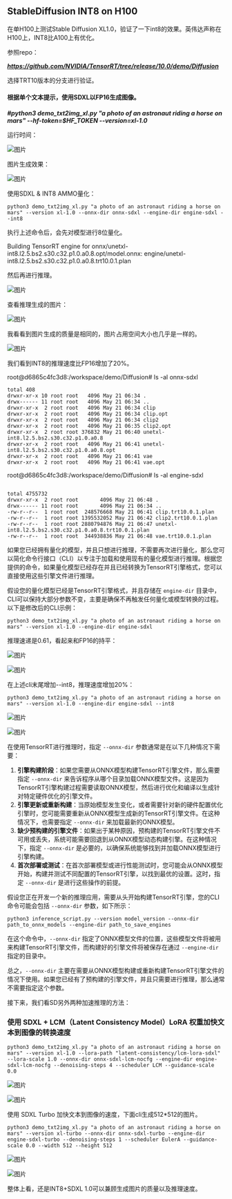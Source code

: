 ## StableDiffusion INT8 on H100
在单H100上测试Stable Diffusion XL1.0，验证了一下int8的效果。英伟达声称在H100上，INT8比A100上有优化。

参照repo：

***https://github.com/NVIDIA/TensorRT/tree/release/10.0/demo/Diffusion***

选择TRT10版本的分支进行验证。

#### 根据单个文本提示，使用SDXL以FP16生成图像。


***#python3 demo_txt2img_xl.py "a photo of an astronaut riding a horse on mars" --hf-token=$HF_TOKEN --version=xl-1.0***


运行时间：

![图片](https://mmbiz.qpic.cn/mmbiz_png/akGXyic486nUj0hByhSBicSUTicZOnjWGOL1U7icPciauNdgMibolw6d6271Jky8kPMKDjw8r17Xy2hvFXnC8BDAyNgA/640?wx_fmt=png&from=appmsg&tp=webp&wxfrom=5&wx_lazy=1&wx_co=1)

图片生成效果：

![图片](https://mmbiz.qpic.cn/mmbiz_png/akGXyic486nUj0hByhSBicSUTicZOnjWGOLFQhCfrkBOB5LzDp7gvdvpmSXKIpCOEcLL0Q3DAZxAftcAyTjialpOQw/640?wx_fmt=png&from=appmsg&tp=webp&wxfrom=5&wx_lazy=1&wx_co=1)

使用SDXL & INT8 AMMO量化：

```
python3 demo_txt2img_xl.py "a photo of an astronaut riding a horse on mars" --version xl-1.0 --onnx-dir onnx-sdxl --engine-dir engine-sdxl --int8
```

执行上述命令后，会先对模型进行8位量化。

Building TensorRT engine for onnx/unetxl-int8.l2.5.bs2.s30.c32.p1.0.a0.8.opt/model.onnx: engine/unetxl-int8.l2.5.bs2.s30.c32.p1.0.a0.8.trt10.0.1.plan

然后再进行推理。

![图片](https://mmbiz.qpic.cn/mmbiz_png/akGXyic486nUj0hByhSBicSUTicZOnjWGOLPallL3kz4wXl2Gz53ZgKHQt9BElISrojuSauMpQ2Ig7ZE4icu322zaA/640?wx_fmt=png&from=appmsg&tp=webp&wxfrom=5&wx_lazy=1&wx_co=1)

查看推理生成的图片：

![图片](https://mmbiz.qpic.cn/mmbiz_png/akGXyic486nUj0hByhSBicSUTicZOnjWGOLJ6Q5Yib3PuDusic7VhLaxJculL2GKicQyiaApnkmwygjuPdFibfoebyoibzg/640?wx_fmt=png&from=appmsg&tp=webp&wxfrom=5&wx_lazy=1&wx_co=1)

我看看到图片生成的质量是相同的，图片占用空间大小也几乎是一样的。

![图片](https://mmbiz.qpic.cn/mmbiz_png/akGXyic486nUj0hByhSBicSUTicZOnjWGOLjT8uL9PfwiaicpxEuGp5zic41GmHU5TCKXR4dsjDdh5IwgUg1c5DJ4VzQ/640?wx_fmt=png&from=appmsg&tp=webp&wxfrom=5&wx_lazy=1&wx_co=1)

我们看到INT8的推理速度比FP16增加了20%。

root@d6865c4fc3d8:/workspace/demo/Diffusion# ls -al onnx-sdxl
```
total 408
drwxr-xr-x 10 root root   4096 May 21 06:34 .
drwx------ 11 root root   4096 May 21 06:34 ..
drwxr-xr-x  2 root root   4096 May 21 06:34 clip
drwxr-xr-x  2 root root   4096 May 21 06:34 clip.opt
drwxr-xr-x  2 root root   4096 May 21 06:34 clip2
drwxr-xr-x  2 root root   4096 May 21 06:35 clip2.opt
drwxr-xr-x  2 root root 376832 May 21 06:40 unetxl-int8.l2.5.bs2.s30.c32.p1.0.a0.8
drwxr-xr-x  2 root root   4096 May 21 06:41 unetxl-int8.l2.5.bs2.s30.c32.p1.0.a0.8.opt
drwxr-xr-x  2 root root   4096 May 21 06:41 vae
drwxr-xr-x  2 root root   4096 May 21 06:41 vae.opt
```


root@d6865c4fc3d8:/workspace/demo/Diffusion# ls -al engine-sdxl
```

total 4755732
drwxr-xr-x  2 root root       4096 May 21 06:48 .
drwx------ 11 root root       4096 May 21 06:34 ..
-rw-r--r--  1 root root  248576668 May 21 06:41 clip.trt10.0.1.plan
-rw-r--r--  1 root root 1395532052 May 21 06:42 clip2.trt10.0.1.plan
-rw-r--r--  1 root root 2880794876 May 21 06:47 unetxl-int8.l2.5.bs2.s30.c32.p1.0.a0.8.trt10.0.1.plan
-rw-r--r--  1 root root  344938836 May 21 06:48 vae.trt10.0.1.plan
```


如果您已经拥有量化的模型，并且只想进行推理，不需要再次进行量化，那么您可以简化命令行接口（CLI）以专注于加载和使用现有的量化模型进行推理。根据您提供的命令，如果量化模型已经存在并且已经转换为TensorRT引擎格式，您可以直接使用这些引擎文件进行推理。

假设您的量化模型已经是TensorRT引擎格式，并且存储在 `engine-dir` 目录中，CLI可以保持大部分参数不变，主要是确保不再触发任何量化或模型转换的过程。以下是修改后的CLI示例：

```
python3 demo_txt2img_xl.py "a photo of an astronaut riding a horse on mars" --version xl-1.0 --engine-dir engine-sdxl  
```


 推理速递是0.61，看起来和FP16的持平：

![图片](https://mmbiz.qpic.cn/mmbiz_png/akGXyic486nUj0hByhSBicSUTicZOnjWGOLfDFZMB5T0NTDYwXjjQe1xicC6SPsca9Mf4sqImiaKSlcC9q8nbkzuHCA/640?wx_fmt=png&from=appmsg&tp=webp&wxfrom=5&wx_lazy=1&wx_co=1)


![图片](https://mmbiz.qpic.cn/mmbiz_png/akGXyic486nUj0hByhSBicSUTicZOnjWGOLd3ooKlI2DOcQd5fV4mKHhzUHF9WJd1X2fgV10ziciaGz4xduGJA8ukMw/640?wx_fmt=png&from=appmsg&tp=webp&wxfrom=5&wx_lazy=1&wx_co=1)

在上述cli末尾增加--int8，推理速度增加20%：

```
python3 demo_txt2img_xl.py "a photo of an astronaut riding a horse on mars" --version xl-1.0 --engine-dir engine-sdxl --int8
```

![图片](https://mmbiz.qpic.cn/mmbiz_png/akGXyic486nUj0hByhSBicSUTicZOnjWGOLgZJjkboPDPUb35icSsfhgSjiaadQHic9ntwRUiaIpVtLGialI1kFpBHtPaA/640?wx_fmt=png&from=appmsg&tp=webp&wxfrom=5&wx_lazy=1&wx_co=1)

![图片](https://mmbiz.qpic.cn/mmbiz_png/akGXyic486nUj0hByhSBicSUTicZOnjWGOLHVVQWqXKdiaiaq2eTngSia2VWiaoGhIL7rNkRpcYUwYaGHvgqB739caYHA/640?wx_fmt=png&from=appmsg&tp=webp&wxfrom=5&wx_lazy=1&wx_co=1)

在使用TensorRT进行推理时，指定 `--onnx-dir` 参数通常是在以下几种情况下需要：

1. **引擎构建阶段**：如果您需要从ONNX模型构建TensorRT引擎文件，那么需要指定 `--onnx-dir` 来告诉程序从哪个目录加载ONNX模型文件。这是因为TensorRT引擎构建过程需要读取ONNX模型，然后进行优化和编译以生成针对特定硬件优化的引擎文件。
2. **引擎更新或重新构建**：当原始模型发生变化，或者需要针对新的硬件配置优化引擎时，您可能需要重新从ONNX模型生成新的TensorRT引擎文件。在这种情况下，也需要指定 `--onnx-dir` 来加载最新的ONNX模型。
3. **缺少预构建的引擎文件**：如果出于某种原因，预构建的TensorRT引擎文件不可用或丢失，系统可能需要回退到从ONNX模型动态构建引擎。在这种情况下，指定 `--onnx-dir` 是必要的，以确保系统能够找到并加载ONNX模型进行引擎构建。
4. **首次部署或测试**：在首次部署模型或进行性能测试时，您可能会从ONNX模型开始，构建并测试不同配置的TensorRT引擎，以找到最优的设置。这时，指定 `--onnx-dir` 是进行这些操作的前提。

假设您正在开发一个新的推理应用，需要从头开始构建TensorRT引擎，您的CLI命令可能会包括 `--onnx-dir` 参数，如下所示：

```
python3 inference_script.py --version model_version --onnx-dir path_to_onnx_models --engine-dir path_to_save_engines
```

 
在这个命令中，`--onnx-dir` 指定了ONNX模型文件的位置，这些模型文件将被用来构建TensorRT引擎文件，而构建好的引擎文件将被保存在通过 `--engine-dir` 指定的目录中。

总之，`--onnx-dir` 主要在需要从ONNX模型构建或重新构建TensorRT引擎文件的情况下使用。如果您已经有了预构建的引擎文件，并且只需要进行推理，那么通常不需要指定这个参数。



接下来，我们看SD另外两种加速推理的方法：



### 使用 SDXL + LCM（Latent Consistency Model）LoRA 权重加快文本到图像的转换速度

```
python3 demo_txt2img_xl.py "a photo of an astronaut riding a horse on mars" --version xl-1.0 --lora-path "latent-consistency/lcm-lora-sdxl" --lora-scale 1.0 --onnx-dir onnx-sdxl-lcm-nocfg --engine-dir engine-sdxl-lcm-nocfg --denoising-steps 4 --scheduler LCM --guidance-scale 0.0
```

![图片](https://mmbiz.qpic.cn/mmbiz_png/akGXyic486nUj0hByhSBicSUTicZOnjWGOL6l3ExIj5FSxacKUg8sgtcbPKY0TSooyPoNXiaOiboWc7y3NA3wIzZ2FQ/640?wx_fmt=png&from=appmsg&tp=webp&wxfrom=5&wx_lazy=1&wx_co=1)

![图片](https://mmbiz.qpic.cn/mmbiz_png/akGXyic486nUj0hByhSBicSUTicZOnjWGOLzwC3tnAl5keulJZR0LPPmbibfQAbm0n5GicqibEO7gF4cu7etcxqPnWwg/640?wx_fmt=png&from=appmsg&tp=webp&wxfrom=5&wx_lazy=1&wx_co=1)

使用 SDXL Turbo 加快文本到图像的速度，下面cli生成512*512的图片。

```
python3 demo_txt2img_xl.py "a photo of an astronaut riding a horse on mars" --version xl-turbo --onnx-dir onnx-sdxl-turbo --engine-dir engine-sdxl-turbo --denoising-steps 1 --scheduler EulerA --guidance-scale 0.0 --width 512 --height 512
```

![图片](https://mmbiz.qpic.cn/mmbiz_png/akGXyic486nUj0hByhSBicSUTicZOnjWGOL1xsEZHufSsUBzKvRxoqwMF8B8ycPc71s4TFAibjpPCXQjEdEzws7AvQ/640?wx_fmt=png&from=appmsg&tp=webp&wxfrom=5&wx_lazy=1&wx_co=1)

![图片](https://mmbiz.qpic.cn/mmbiz_png/akGXyic486nUj0hByhSBicSUTicZOnjWGOLYPhPq9PzdYepCor0L9R63AoYtcSzlLs05yucVWd3ZH8tnQIt8MrpDg/640?wx_fmt=png&from=appmsg&tp=webp&wxfrom=5&wx_lazy=1&wx_co=1)

整体上看，还是INT8+SDXL 1.0可以兼顾生成图片的质量以及推理速度。
